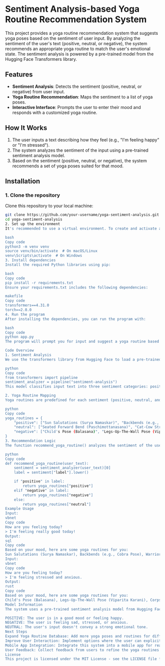 # Sentiment Analysis-based Yoga Routine Recommendation System

This project provides a yoga routine recommendation system that suggests yoga poses based on the sentiment of user input. By analyzing the sentiment of the user's text (positive, neutral, or negative), the system recommends an appropriate yoga routine to match the user's emotional state. The sentiment analysis is powered by a pre-trained model from the Hugging Face Transformers library.

## Features

- **Sentiment Analysis**: Detects the sentiment (positive, neutral, or negative) from user input.
- **Yoga Routine Recommendation**: Maps the sentiment to a list of yoga poses.
- **Interactive Interface**: Prompts the user to enter their mood and responds with a customized yoga routine.

## How It Works

1. The user inputs a text describing how they feel (e.g., "I'm feeling happy" or "I'm stressed").
2. The system analyzes the sentiment of the input using a pre-trained sentiment analysis model.
3. Based on the sentiment (positive, neutral, or negative), the system recommends a set of yoga poses suited for that mood.

## Installation

### 1. Clone the repository

Clone this repository to your local machine:

```bash
git clone https://github.com/your-username/yoga-sentiment-analysis.git
cd yoga-sentiment-analysis
2. Set up the environment
It's recommended to use a virtual environment. To create and activate a virtual environment, run the following:

bash
Copy code
python3 -m venv venv
source venv/bin/activate  # On macOS/Linux
venv\Scripts\activate  # On Windows
3. Install dependencies
Install the required Python libraries using pip:

bash
Copy code
pip install -r requirements.txt
Ensure your requirements.txt includes the following dependencies:

makefile
Copy code
transformers==4.31.0
torch==2.0.0
4. Run the program
After installing the dependencies, you can run the program with:

bash
Copy code
python app.py
The program will prompt you for input and suggest a yoga routine based on your mood.

Code Overview
1. Sentiment Analysis
We use the transformers library from Hugging Face to load a pre-trained sentiment analysis model:

python
Copy code
from transformers import pipeline
sentiment_analyzer = pipeline("sentiment-analysis")
This model classifies input text into three sentiment categories: positive, neutral, or negative.

2. Yoga Routine Mapping
Yoga routines are predefined for each sentiment (positive, neutral, and negative). The system recommends specific poses based on the detected sentiment:

python
Copy code
yoga_routines = {
    "positive": ["Sun Salutations (Surya Namaskar)", "Backbends (e.g., Cobra Pose)", "Warrior Poses"],
    "neutral": ["Seated Forward Bend (Paschimottanasana)", "Cat-Cow Stretch (Marjaryasana-Bitilasana)", "Tree Pose (Vrikshasana)"],
    "negative": ["Child's Pose (Balasana)", "Legs-Up-The-Wall Pose (Viparita Karani)", "Corpse Pose (Savasana)"]
}
3. Recommendation Logic
The function recommend_yoga_routine() analyzes the sentiment of the user's input and maps it to the corresponding yoga routine:

python
Copy code
def recommend_yoga_routine(user_text):
    sentiment = sentiment_analyzer(user_text)[0]
    label = sentiment["label"].lower()

    if "positive" in label:
        return yoga_routines["positive"]
    elif "negative" in label:
        return yoga_routines["negative"]
    else:
        return yoga_routines["neutral"]
Example Usage
Input:
vbnet
Copy code
How are you feeling today?
> I'm feeling really good today!
Output:
sql
Copy code
Based on your mood, here are some yoga routines for you:
Sun Salutations (Surya Namaskar), Backbends (e.g., Cobra Pose), Warrior Poses
Input:
vbnet
Copy code
How are you feeling today?
> I'm feeling stressed and anxious.
Output:
rust
Copy code
Based on your mood, here are some yoga routines for you:
Child's Pose (Balasana), Legs-Up-The-Wall Pose (Viparita Karani), Corpse Pose (Savasana)
Model Information
The system uses a pre-trained sentiment analysis model from Hugging Face, which classifies the input text into one of the following categories:

POSITIVE: The user is in a good mood or feeling happy.
NEGATIVE: The user is feeling sad, stressed, or anxious.
NEUTRAL: The user's input doesn't convey a strong emotional tone.
Next Steps
Expand Yoga Routine Database: Add more yoga poses and routines for different emotional states or even provide dynamic recommendations based on the user's previous feedback.
Improve User Interaction: Implement options where the user can explicitly choose their mood (happy, sad, stressed) instead of typing a description.
Mobile App Integration: Integrate this system into a mobile app for real-time yoga routine recommendations.
User Feedback: Collect feedback from users to refine the yoga routines suggested and improve sentiment analysis accuracy.
License
This project is licensed under the MIT License - see the LICENSE file for details.
